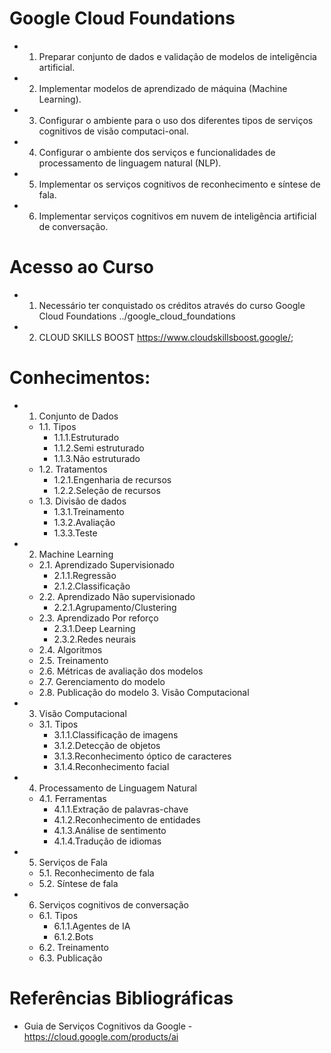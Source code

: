 # Google Cloud Foundations
- 1. Preparar conjunto de dados e validação de modelos de inteligência artificial.
- 2. Implementar modelos de aprendizado de máquina (Machine Learning).
- 3. Configurar o ambiente para o uso dos diferentes tipos de serviços cognitivos de visão computaci-onal.
- 4. Configurar o ambiente dos serviços e funcionalidades de processamento de linguagem natural (NLP).
- 5. Implementar os serviços cognitivos de reconhecimento e síntese de fala.
- 6. Implementar serviços cognitivos em nuvem de inteligência artificial de conversação.

# Acesso ao Curso
- 1. Necessário ter conquistado os créditos através do curso Google Cloud Foundations ../google_cloud_foundations
- 2. CLOUD SKILLS BOOST https://www.cloudskillsboost.google/;

# Conhecimentos:
- 1. Conjunto de Dados
	- 1.1. Tipos
		- 1.1.1.Estruturado
		- 1.1.2.Semi estruturado
		- 1.1.3.Não estruturado
	- 1.2. Tratamentos
		- 1.2.1.Engenharia de recursos
		- 1.2.2.Seleção de recursos
	- 1.3. Divisão de dados
		- 1.3.1.Treinamento
		- 1.3.2.Avaliação
		- 1.3.3.Teste
- 2. Machine Learning
	- 2.1. Aprendizado Supervisionado
		- 2.1.1.Regressão
		- 2.1.2.Classificação
	- 2.2. Aprendizado Não supervisionado
		- 2.2.1.Agrupamento/Clustering
	- 2.3. Aprendizado Por reforço
		- 2.3.1.Deep Learning
		- 2.3.2.Redes neurais
	- 2.4. Algoritmos
	- 2.5. Treinamento
	- 2.6. Métricas de avaliação dos modelos
	- 2.7. Gerenciamento do modelo
	- 2.8. Publicação do modelo	3. Visão Computacional
- 3. Visão Computacional
	- 3.1. Tipos
		- 3.1.1.Classificação de imagens
		- 3.1.2.Detecção de objetos
		- 3.1.3.Reconhecimento óptico de caracteres
		- 3.1.4.Reconhecimento facial
- 4. Processamento de Linguagem Natural
	- 4.1. Ferramentas
		- 4.1.1.Extração de palavras-chave
		- 4.1.2.Reconhecimento de entidades
		- 4.1.3.Análise de sentimento
		- 4.1.4.Tradução de idiomas
- 5. Serviços de Fala
	- 5.1. Reconhecimento de fala
	- 5.2. Síntese de fala
- 6. Serviços cognitivos de conversação
	- 6.1. Tipos
		- 6.1.1.Agentes de IA
		- 6.1.2.Bots
	- 6.2. Treinamento
	- 6.3. Publicação
	
# Referências Bibliográficas
- Guia de Serviços Cognitivos da Google - https://cloud.google.com/products/ai
